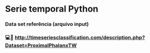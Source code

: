 # Serie temporal Python

   
### Data set referência (arquivo input)

### :computer::page_facing_up: http://timeseriesclassification.com/description.php?Dataset=ProximalPhalanxTW
